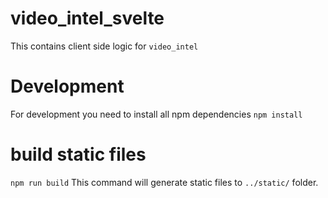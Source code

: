 # video_intel_svelte

This contains client side logic for `video_intel`

# Development

For development you need to install all npm dependencies
`npm install`

# build static files
`npm run build`
This command will generate static files to `../static/` folder.